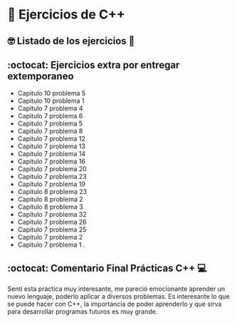 # :wave: Ejercicios de C++

## 🤓 Listado de los ejercicios 🚀

## :octocat: Ejercicios extra por entregar extemporaneo

* Capitulo 10 problema 5
* Capitulo 10 problema 1
* Capitulo 7 problema 4
* Capitulo 7 problema 6
* Capitulo 7 problema 5
* Capitulo 7 problema 8
* Capitulo 7 problema 12
* Capitulo 7 problema 13
* Capitulo 7 problema 14
* Capitulo 7 problema 16
* Capitulo 7 problema 20
* Capitulo 7 problema 23
* Capitulo 7 problema 19
* Capitulo 8 problema 23
* Capitulo 8 problema 2
* Capitulo 8 problema 3
* Capitulo 7 problema 32
* Capitulo 7 problema 26
* Capitulo 7 problema 25
* Capitulo 7 problema 2
* Capitulo 7 problema 1
.

## :octocat: Comentario Final Prácticas **C++**  💻

Sentí esta práctica muy interesante, me pareció emocionante aprender un nuevo lenguaje, poderlo aplicar a diversos problemas. Es interesante lo que se puede hacer con C++, la importancia de poder aprenderlo y que sirva para desarrollar programas futuros es muy grande.

